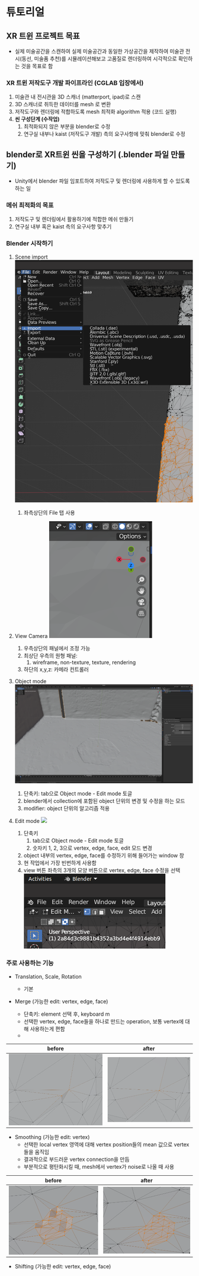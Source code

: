 # 튜토리얼 

## XR 트윈 프로젝트 목표

- 실제 미술공간을 스캔하여 실제 미술공간과 동일한 가상공간을 제작하여 
미술관 전시(동선, 미술품 추천)를 시뮬레이션해보고 고품질로 렌더링하여 시각적으로 확인하는 것을 목표로 함

### XR 트윈 저작도구 개발 파이프라인 (CGLAB 입장에서)
  1. 미술관 내 전시관을 3D 스캐너 (matterport, ipad)로 스캔
  2. 3D 스캐너로 취득한 데이터를 mesh 로 변환
  3. 저작도구와 렌더링에 적합하도록 mesh 최적화 algorithm 적용 (코드 실행)
  4. **씬 구성단계 (수작업)** 
     1. 최적화되지 않은 부분을 blender로 수정
     2. 연구실 내부나 kaist (저작도구 개발) 측의 요구사항에 맞춰 blender로 수정

## **blender로 XR트윈 씬을 구성하기 (.blender 파일 만들기)**

- Unity에서 blender 파일 임포트하여 저작도구 및 렌더링에 사용하게 할 수 있도록 하는 일 

### 메쉬 최적화의 목표
  1. 저작도구 및 렌더링에서 활용하기에 적합한 메쉬 만들기
  2. 연구실 내부 혹은 kaist 측의 요구사항 맞추기
   
### Blender 시작하기
  1. Scene import
    ![](./data/scene_import.png)
     1. 좌측상단의 File 탭 사용
        
  2. View Camera
    ![](./data/view_camera.png)
     1. 우측상단의 패널에서 조정 가능   
     2. 최상단 우측의 원형 패널: 
        1. wireframe, non-texture, texture, rendering
     3. 하단의 x,y,z: 카메라 컨트롤러
   
  3. Object mode
    ![](./data/object_mode.png)
     1. 단축키: tab으로 Object mode - Edit mode 토글
     2. blender에서 collection에 포함된 object 단위의 변경 및 수정을 하는 모드
     3. modifier: object 단위의 알고리즘 적용
   
  4. Edit mode
    ![](./data/edit_mode.png)
     1. 단축키
        1. tab으로 Object mode - Edit mode 토글
        2. 숫자키 1, 2, 3으로 vertex, edge, face, edit 모드 변경
     2. object 내부의 vertex, edge, face를 수정하기 위해 들어가는 window 창
     3. 현 작업에서 가장 빈번하게 사용함
     4. view 버튼 좌측의 3개의 모양 버튼으로 vertex, edge, face 수정을 선택
    ![](./data/vertex_edge_face.png)

### 주로 사용하는 기능

- Translation, Scale, Rotation
  - 기본

- Merge (가능한 edit: vertex, edge, face)
  - 단축키: element 선택 후, keyboard m
  - 선택한 vertex, edge, face들을 하나로 만드는 operation, 보통 vertex에 대해 사용하는게 편함
  - 
| before  | after  |
|:-:|:-:|
| ![](./data/merge_before.png)  | ![](./data/merge_after.png)  |

- Smoothing (가능한 edit: vertex)
  - 선택한 local vertex 영역에 대해 vertex position들의 mean 값으로 vertex 들을 움직임
  - 결과적으로 부드러운 vertex connection을 만듬
  - 부분적으로 평탄화시킬 때, mesh에서 vertex가 noise로 나올 때 사용

| before  | after  |
|:-:|:-:|
| ![](./data/smooth_before.png)  | ![](./data/smooth_after.png)  |

- Shifting (가능한 edit: vertex, edge, face)
  

